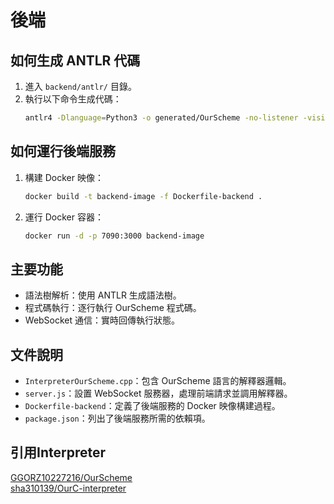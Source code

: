 # 後端


## 如何生成 ANTLR 代碼
1. 進入 `backend/antlr/` 目錄。
2. 執行以下命令生成代碼：
    ```bash
    antlr4 -Dlanguage=Python3 -o generated/OurScheme -no-listener -visitor grammars/OurScheme.g4
    ```

## 如何運行後端服務
1. 構建 Docker 映像：
    ```bash
    docker build -t backend-image -f Dockerfile-backend .
    ```
2. 運行 Docker 容器：
    ```bash
    docker run -d -p 7090:3000 backend-image
    ```

## 主要功能
- 語法樹解析：使用 ANTLR 生成語法樹。
- 程式碼執行：逐行執行 OurScheme 程式碼。
- WebSocket 通信：實時回傳執行狀態。

## 文件說明
- `InterpreterOurScheme.cpp`：包含 OurScheme 語言的解釋器邏輯。
- `server.js`：設置 WebSocket 服務器，處理前端請求並調用解釋器。
- `Dockerfile-backend`：定義了後端服務的 Docker 映像構建過程。
- `package.json`：列出了後端服務所需的依賴項。

## 引用Interpreter
[GGORZ10227216/OurScheme](https://github.com/GGORZ10227216/OurScheme)  
[sha310139/OurC-interpreter](https://github.com/sha310139/OurC-interpreter)
